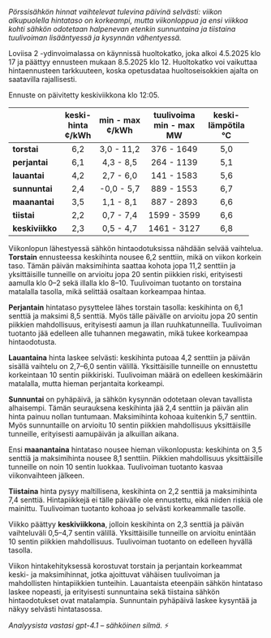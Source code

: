 *Pörssisähkön hinnat vaihtelevat tulevina päivinä selvästi: viikon alkupuolella hintataso on korkeampi, mutta viikonloppua ja ensi viikkoa kohti sähkön odotetaan halpenevan etenkin sunnuntaina ja tiistaina tuulivoiman lisääntyessä ja kysynnän vähentyessä.*

Loviisa 2 -ydinvoimalassa on käynnissä huoltokatko, joka alkoi 4.5.2025 klo 17 ja päättyy ennusteen mukaan 8.5.2025 klo 12. Huoltokatko voi vaikuttaa hintaennusteen tarkkuuteen, koska opetusdataa huoltoseisokkien ajalta on saatavilla rajallisesti.

Ennuste on päivitetty keskiviikkona klo 12:05.

|              | keski-<br>hinta<br>¢/kWh | min - max<br>¢/kWh | tuulivoima<br>min - max<br>MW | keski-<br>lämpötila<br>°C |
|:-------------|:----------------:|:----------------:|:-------------:|:-------------:|
| **torstai**  |       6,2        |   3,0 - 11,2     |  376 - 1649   |     5,0       |
| **perjantai**|       6,1        |   4,3 - 8,5      |  264 - 1139   |     5,1       |
| **lauantai** |       4,2        |   2,7 - 6,0      |  141 - 1583   |     5,6       |
| **sunnuntai**|       2,4        |  -0,0 - 5,7      |  889 - 1553   |     6,7       |
| **maanantai**|       3,5        |   1,1 - 8,1      |  887 - 2893   |     6,6       |
| **tiistai**  |       2,2        |   0,7 - 7,4      | 1599 - 3599   |     6,6       |
| **keskiviikko**|     2,3        |   0,5 - 4,7      | 1461 - 3127   |     6,8       |

Viikonlopun lähestyessä sähkön hintaodotuksissa nähdään selvää vaihtelua. **Torstain** ennusteessa keskihinta nousee 6,2 senttiin, mikä on viikon korkein taso. Tämän päivän maksimihinta saattaa kohota jopa 11,2 senttiin ja yksittäisille tunneille on arvioitu jopa 20 sentin piikkien riski, erityisesti aamulla klo 0–2 sekä illalla klo 8–10. Tuulivoiman tuotanto on torstaina matalalla tasolla, mikä selittää osaltaan korkeampaa hintaa.

**Perjantain** hintataso pysyttelee lähes torstain tasolla: keskihinta on 6,1 senttiä ja maksimi 8,5 senttiä. Myös tälle päivälle on arvioitu jopa 20 sentin piikkien mahdollisuus, erityisesti aamun ja illan ruuhkatunneilla. Tuulivoiman tuotanto jää edelleen alle tuhannen megawatin, mikä tukee korkeampaa hintaodotusta.

**Lauantaina** hinta laskee selvästi: keskihinta putoaa 4,2 senttiin ja päivän sisällä vaihtelu on 2,7–6,0 sentin välillä. Yksittäisille tunneille on ennustettu korkeintaan 10 sentin piikkiriski. Tuulivoiman määrä on edelleen keskimäärin matalalla, mutta hieman perjantaita korkeampi.

**Sunnuntai** on pyhäpäivä, ja sähkön kysynnän odotetaan olevan tavallista alhaisempi. Tämän seurauksena keskihinta jää 2,4 senttiin ja päivän alin hinta painuu nollan tuntumaan. Maksimihinta kohoaa kuitenkin 5,7 senttiin. Myös sunnuntaille on arvioitu 10 sentin piikkien mahdollisuus yksittäisille tunneille, erityisesti aamupäivän ja alkuillan aikana.

Ensi **maanantaina** hintataso nousee hieman viikonlopusta: keskihinta on 3,5 senttiä ja maksimihinta nousee 8,1 senttiin. Piikkien mahdollisuus yksittäisille tunneille on noin 10 sentin luokkaa. Tuulivoiman tuotanto kasvaa viikonvaihteen jälkeen.

**Tiistaina** hinta pysyy maltillisena, keskihinta on 2,2 senttiä ja maksimihinta 7,4 senttiä. Hintapiikkejä ei tälle päivälle ole ennustettu, eikä niiden riskiä ole mainittu. Tuulivoiman tuotanto kohoaa jo selvästi korkeammalle tasolle.

Viikko päättyy **keskiviikkona**, jolloin keskihinta on 2,3 senttiä ja päivän vaihteluväli 0,5–4,7 sentin välillä. Yksittäisille tunneille on arvioitu enintään 10 sentin piikkien mahdollisuus. Tuulivoiman tuotanto on edelleen hyvällä tasolla.

Viikon hintakehityksessä korostuvat torstain ja perjantain korkeammat keski- ja maksimihinnat, jotka ajoittuvat vähäisen tuulivoiman ja mahdollisten hintapiikkien tunteihin. Lauantaista eteenpäin sähkön hintataso laskee nopeasti, ja erityisesti sunnuntaina sekä tiistaina sähkön hintaodotukset ovat matalampia. Sunnuntain pyhäpäivä laskee kysyntää ja näkyy selvästi hintatasossa.

*Analyysista vastasi gpt-4.1 – sähköinen silmä.* ⚡
